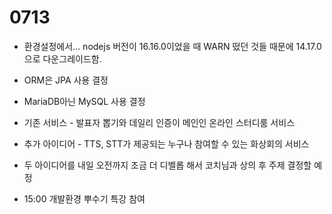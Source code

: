 # 0713

- 환경설정에서... nodejs 버전이 16.16.0이었을 때 WARN 떴던 것들 때문에 14.17.0으로 다운그레이드함.
- ORM은 JPA 사용 결정
- MariaDB아닌 MySQL 사용 결정



- 기존 서비스 - 발표자 뽑기와 데일리 인증이 메인인 온라인 스터디룸 서비스
- 추가 아이디어 - TTS, STT가 제공되는 누구나 참여할 수 있는 화상회의 서비스
- 두 아이디어를 내일 오전까지 조금 더 디벨롭 해서 코치님과 상의 후 주제 결정할 예정



- 15:00 개발환경 뿌수기 특강 참여